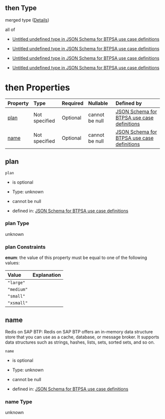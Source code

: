 ## then Type

merged type ([Details](btpsa-usecase-properties-services-items-allof-1-then-allof-94-then.md))

all of

*   [Untitled undefined type in JSON Schema for BTPSA use case definitions](btpsa-usecase-properties-services-items-allof-1-then-allof-94-then-allof-0.md "check type definition")

*   [Untitled undefined type in JSON Schema for BTPSA use case definitions](btpsa-usecase-properties-services-items-allof-1-then-allof-94-then-allof-1.md "check type definition")

*   [Untitled undefined type in JSON Schema for BTPSA use case definitions](btpsa-usecase-properties-services-items-allof-1-then-allof-94-then-allof-2.md "check type definition")

*   [Untitled undefined type in JSON Schema for BTPSA use case definitions](btpsa-usecase-properties-services-items-allof-1-then-allof-94-then-allof-3.md "check type definition")

# then Properties

| Property      | Type          | Required | Nullable       | Defined by                                                                                                                                                                                                            |
| :------------ | :------------ | :------- | :------------- | :-------------------------------------------------------------------------------------------------------------------------------------------------------------------------------------------------------------------- |
| [plan](#plan) | Not specified | Optional | cannot be null | [JSON Schema for BTPSA use case definitions](btpsa-usecase-properties-services-items-allof-1-then-allof-94-then-properties-plan.md "undefined#/properties/services/items/allOf/1/then/allOf/94/then/properties/plan") |
| [name](#name) | Not specified | Optional | cannot be null | [JSON Schema for BTPSA use case definitions](btpsa-usecase-properties-services-items-allof-1-then-allof-94-then-properties-name.md "undefined#/properties/services/items/allOf/1/then/allOf/94/then/properties/name") |

## plan



`plan`

*   is optional

*   Type: unknown

*   cannot be null

*   defined in: [JSON Schema for BTPSA use case definitions](btpsa-usecase-properties-services-items-allof-1-then-allof-94-then-properties-plan.md "undefined#/properties/services/items/allOf/1/then/allOf/94/then/properties/plan")

### plan Type

unknown

### plan Constraints

**enum**: the value of this property must be equal to one of the following values:

| Value      | Explanation |
| :--------- | :---------- |
| `"large"`  |             |
| `"medium"` |             |
| `"small"`  |             |
| `"xsmall"` |             |

## name

Redis on SAP BTP: Redis on SAP BTP offers an in-memory data structure store that you can use as a cache, database, or message broker. It supports data structures such as strings, hashes, lists, sets, sorted sets, and so on.

`name`

*   is optional

*   Type: unknown

*   cannot be null

*   defined in: [JSON Schema for BTPSA use case definitions](btpsa-usecase-properties-services-items-allof-1-then-allof-94-then-properties-name.md "undefined#/properties/services/items/allOf/1/then/allOf/94/then/properties/name")

### name Type

unknown
